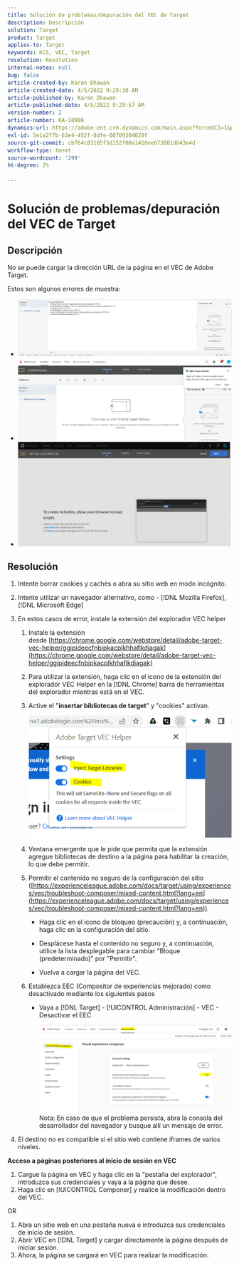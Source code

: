 ```yaml
---
title: Solución de problemas/depuración del VEC de Target
description: Descripción
solution: Target
product: Target
applies-to: Target
keywords: KCS, VEC, Target
resolution: Resolution
internal-notes: null
bug: false
article-created-by: Karan Dhawan
article-created-date: 4/5/2022 9:29:30 AM
article-published-by: Karan Dhawan
article-published-date: 4/5/2022 9:29:57 AM
version-number: 2
article-number: KA-18986
dynamics-url: https://adobe-ent.crm.dynamics.com/main.aspx?forceUCI=1&pagetype=entityrecord&etn=knowledgearticle&id=ec1691de-c2b4-ec11-983f-000d3a5d0d73
exl-id: 5e1a2f7b-63e4-452f-8dfe-00709304020f
source-git-commit: cb764c83105f5d152f00a1418ee673801d643e4d
workflow-type: tm+mt
source-wordcount: '299'
ht-degree: 2%

---
```


# Solución de problemas/depuración del VEC de Target

## Descripción

No se puede cargar la dirección URL de la página en el VEC de Adobe Target.

Estos son algunos errores de muestra:

- ![](assets/___f81691de-c2b4-ec11-983f-000d3a5d0d73___.png)
- ![](assets/___071791de-c2b4-ec11-983f-000d3a5d0d73___.png)
- ![](assets/___0a1791de-c2b4-ec11-983f-000d3a5d0d73___.png)

## Resolución

1. Intente borrar cookies y cachés o abra su sitio web en modo incógnito. 

1. Intente utilizar un navegador alternativo, como - [!DNL Mozilla Firefox], [!DNL Microsoft Edge]

1. En estos casos de error, instale la extensión del explorador VEC helper

   1. Instale la extensión desde [https://chrome.google.com/webstore/detail/adobe-target-vec-helper/ggjpideecfnbipkacplkhhaflkdjagak](https://chrome.google.com/webstore/detail/adobe-target-vec-helper/ggjpideecfnbipkacplkhhaflkdjagak)

   1. Para utilizar la extensión, haga clic en el icono de la extensión del explorador VEC Helper en la [!DNL Chrome] barra de herramientas del explorador mientras está en el VEC. 

   1. Active el &quot;**insertar bibliotecas de target**&quot; y &quot;cookies&quot; activan.

      ![](assets/92bf52bf-21ab-ec11-983f-000d3a349523.png)

   1. Ventana emergente que le pide que permita que la extensión agregue bibliotecas de destino a la página para habilitar la creación, lo que debe permitir.

   1. Permitir el contenido no seguro de la configuración del sitio ([https://experienceleague.adobe.com/docs/target/using/experiences/vec/troubleshoot-composer/mixed-content.html?lang=en](https://experienceleague.adobe.com/docs/target/using/experiences/vec/troubleshoot-composer/mixed-content.html?lang=en))

      - Haga clic en el icono de bloqueo (precaución) y, a continuación, haga clic en la configuración del sitio.

      - Desplácese hasta el contenido no seguro y, a continuación, utilice la lista desplegable para cambiar &quot;Bloque (predeterminado)&quot; por &quot;Permitir&quot;.

      - Vuelva a cargar la página del VEC.
   1. Establezca EEC (Compositor de experiencias mejorado) como desactivado mediante los siguientes pasos

      - Vaya a [!DNL Target] - [!UICONTROL Administración] - VEC - Desactivar el EEC

         ![](assets/90fdfd56-26ab-ec11-983f-000d3a349523.png)
   Nota: En caso de que el problema persista, abra la consola del desarrollador del navegador y busque allí un mensaje de error.

1. El destino no es compatible si el sitio web contiene iframes de varios niveles. 

**Acceso a páginas posteriores al inicio de sesión en VEC**

1. Cargue la página en VEC y haga clic en la &quot;pestaña del explorador&quot;, introduzca sus credenciales y vaya a la página que desee. 
1. Haga clic en [!UICONTROL Componer] y realice la modificación dentro del VEC. 

OR

1. Abra un sitio web en una pestaña nueva e introduzca sus credenciales de inicio de sesión.
1. Abrir VEC en [!DNL Target] y cargar directamente la página después de iniciar sesión. 
1. Ahora, la página se cargará en VEC para realizar la modificación.
